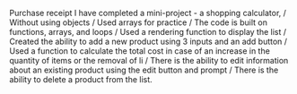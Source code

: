 Purchase receipt
I have completed a mini-project - a shopping calculator,
/ Without using objects
/ Used arrays for practice
/ The code is built on functions, arrays, and loops
/ Used a rendering function to display the list
/ Created the ability to add a new product using 3 inputs and an add button
/ Used a function to calculate the total cost in case of an increase in the quantity of items or the removal of li
/ There is the ability to edit information about an existing product using the edit button and prompt
/ There is the ability to delete a product from the list.
